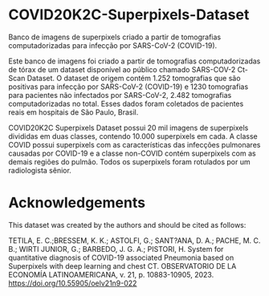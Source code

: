 # COVID20K2C-Superpixels-Dataset

Banco de imagens de superpixels criado a partir de tomografias computadorizadas para infecção por SARS-CoV-2 (COVID-19).

Este banco de imagens foi criado a partir de tomografias computadorizadas de tórax de um dataset disponível ao público chamado SARS-COV-2 Ct-Scan Dataset. 
O dataset de origem contém 1.252 tomografias que são positivas para infecção por SARS-CoV-2 (COVID-19) e 1230 tomografias para pacientes não infectados por 
SARS-CoV-2, 2.482 tomografias computadorizadas no total. Esses dados foram coletados de pacientes reais em hospitais de São Paulo, Brasil.

COVID20K2C Superpixels Dataset possui 20 mil imagens de superpixels divididas em duas classes, contendo 10.000 superpixels em cada. A classe COVID possui 
superpixels com as características das infecções pulmonares causadas por COVID-19 e a classe non-COVID contém superpixels com as demais regiões do pulmão. Todos os 
superpixels foram rotulados por um radiologista sênior.

# Acknowledgements

This dataset was created by the authors and should be cited as follows:

TETILA, E. C.;BRESSEM, K. K.; ASTOLFI, G.; SANT?ANA, D. A.; PACHE, M. C. B.; WIRTI JUNIOR, G.; BARBEDO, J. G. A.; PISTORI, H. System for quantitative diagnosis of COVID-19 associated Pneumonia based on Superpixels with deep learning and chest CT. OBSERVATORIO DE LA ECONOMÍA LATINOAMERICANA, v. 21, p. 10883-10905, 2023. https://doi.org/10.55905/oelv21n9-022
